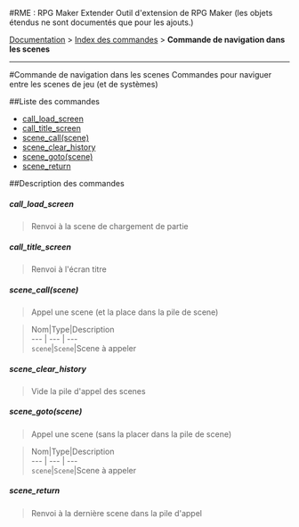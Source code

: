 #RME : RPG Maker Extender
Outil d'extension de RPG Maker (les objets étendus ne sont documentés que pour les ajouts.)

[Documentation](README.md) > [Index des commandes](__command_list.md) > **Commande de navigation dans les scenes**  
- - -  
#Commande de navigation dans les scenes
Commandes pour naviguer entre les scenes de jeu (et de systèmes)

##Liste des commandes
*    [call_load_screen](#call_load_screen)
*    [call_title_screen](#call_title_screen)
*    [scene_call(scene)](#scene_callscene)
*    [scene_clear_history](#scene_clear_history)
*    [scene_goto(scene)](#scene_gotoscene)
*    [scene_return](#scene_return)


##Description des commandes
##### call_load_screen

> Renvoi à la scene de chargement de partie

  
> 

##### call_title_screen

> Renvoi à l'écran titre

  
> 

##### scene_call(scene)

> Appel une scene (et la place dans la pile de scene)

  
> Nom|Type|Description  
--- | --- | ---  
`scene`|`Scene`|Scene à appeler  


##### scene_clear_history

> Vide la pile d'appel des scenes

  
> 

##### scene_goto(scene)

> Appel une scene (sans la placer dans la pile de scene)

  
> Nom|Type|Description  
--- | --- | ---  
`scene`|`Scene`|Scene à appeler  


##### scene_return

> Renvoi à la dernière scene dans la pile d'appel

  
> 

